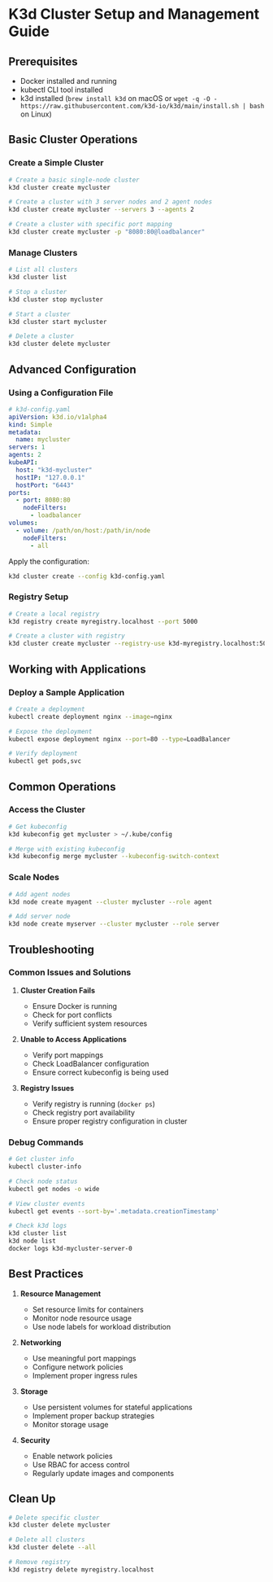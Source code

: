 # K3d Cluster Setup and Management Guide

## Prerequisites
- Docker installed and running
- kubectl CLI tool installed
- k3d installed (`brew install k3d` on macOS or `wget -q -O - https://raw.githubusercontent.com/k3d-io/k3d/main/install.sh | bash` on Linux)

## Basic Cluster Operations

### Create a Simple Cluster
```bash
# Create a basic single-node cluster
k3d cluster create mycluster

# Create a cluster with 3 server nodes and 2 agent nodes
k3d cluster create mycluster --servers 3 --agents 2

# Create a cluster with specific port mapping
k3d cluster create mycluster -p "8080:80@loadbalancer"
```

### Manage Clusters
```bash
# List all clusters
k3d cluster list

# Stop a cluster
k3d cluster stop mycluster

# Start a cluster
k3d cluster start mycluster

# Delete a cluster
k3d cluster delete mycluster
```

## Advanced Configuration

### Using a Configuration File
```yaml
# k3d-config.yaml
apiVersion: k3d.io/v1alpha4
kind: Simple
metadata:
  name: mycluster
servers: 1
agents: 2
kubeAPI:
  host: "k3d-mycluster"
  hostIP: "127.0.0.1"
  hostPort: "6443"
ports:
  - port: 8080:80
    nodeFilters:
      - loadbalancer
volumes:
  - volume: /path/on/host:/path/in/node
    nodeFilters:
      - all
```

Apply the configuration:
```bash
k3d cluster create --config k3d-config.yaml
```

### Registry Setup
```bash
# Create a local registry
k3d registry create myregistry.localhost --port 5000

# Create a cluster with registry
k3d cluster create mycluster --registry-use k3d-myregistry.localhost:5000
```

## Working with Applications

### Deploy a Sample Application
```bash
# Create a deployment
kubectl create deployment nginx --image=nginx

# Expose the deployment
kubectl expose deployment nginx --port=80 --type=LoadBalancer

# Verify deployment
kubectl get pods,svc
```

## Common Operations

### Access the Cluster
```bash
# Get kubeconfig
k3d kubeconfig get mycluster > ~/.kube/config

# Merge with existing kubeconfig
k3d kubeconfig merge mycluster --kubeconfig-switch-context
```

### Scale Nodes
```bash
# Add agent nodes
k3d node create myagent --cluster mycluster --role agent

# Add server node
k3d node create myserver --cluster mycluster --role server
```

## Troubleshooting

### Common Issues and Solutions

1. **Cluster Creation Fails**
   - Ensure Docker is running
   - Check for port conflicts
   - Verify sufficient system resources

2. **Unable to Access Applications**
   - Verify port mappings
   - Check LoadBalancer configuration
   - Ensure correct kubeconfig is being used

3. **Registry Issues**
   - Verify registry is running (`docker ps`)
   - Check registry port availability
   - Ensure proper registry configuration in cluster

### Debug Commands
```bash
# Get cluster info
kubectl cluster-info

# Check node status
kubectl get nodes -o wide

# View cluster events
kubectl get events --sort-by='.metadata.creationTimestamp'

# Check k3d logs
k3d cluster list
k3d node list
docker logs k3d-mycluster-server-0
```

## Best Practices

1. **Resource Management**
   - Set resource limits for containers
   - Monitor node resource usage
   - Use node labels for workload distribution

2. **Networking**
   - Use meaningful port mappings
   - Configure network policies
   - Implement proper ingress rules

3. **Storage**
   - Use persistent volumes for stateful applications
   - Implement proper backup strategies
   - Monitor storage usage

4. **Security**
   - Enable network policies
   - Use RBAC for access control
   - Regularly update images and components

## Clean Up
```bash
# Delete specific cluster
k3d cluster delete mycluster

# Delete all clusters
k3d cluster delete --all

# Remove registry
k3d registry delete myregistry.localhost
```